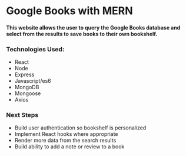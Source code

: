 # Google Books with MERN

#### This website allows the user to query the Google Books database and select from the results to save books to their own bookshelf. 


### Technologies Used:
* React
* Node
* Express
* Javascript/es6
* MongoDB
* Mongoose
* Axios

### Next Steps
* Build user authentication so bookshelf is personalized
* Implement React hooks where appropriate
* Render more data from the search results
* Build ability to add a note or review to a book

